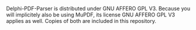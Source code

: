 Delphi-PDF-Parser is distributed under GNU AFFERO GPL V3. Because you will implicitely also be using MuPDF, its license GNU AFFERO GPL V3 applies as well. Copies of both are included in this repository.